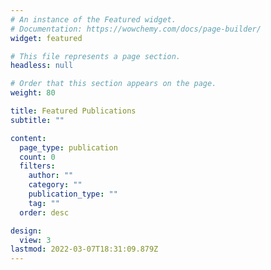 ```yaml
---
# An instance of the Featured widget.
# Documentation: https://wowchemy.com/docs/page-builder/
widget: featured

# This file represents a page section.
headless: null

# Order that this section appears on the page.
weight: 80

title: Featured Publications
subtitle: ""

content:
  page_type: publication
  count: 0
  filters:
    author: ""
    category: ""
    publication_type: ""
    tag: ""
  order: desc

design:
  view: 3
lastmod: 2022-03-07T18:31:09.879Z
---
```

